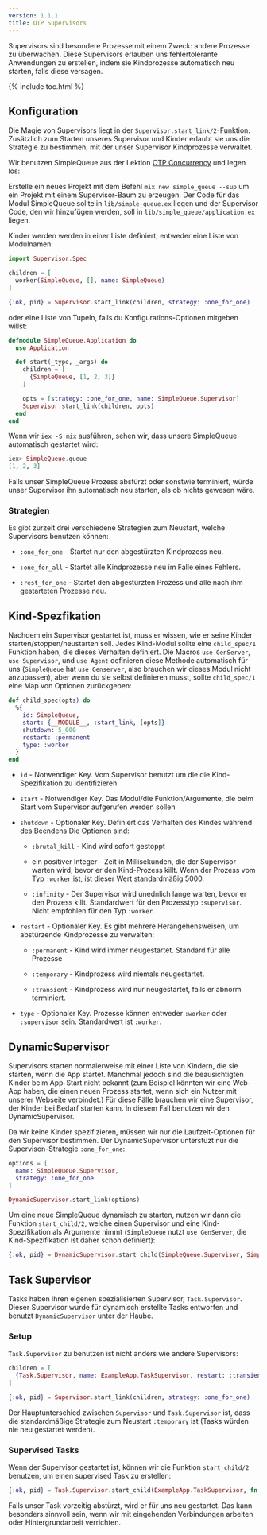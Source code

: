 ```yaml
---
version: 1.1.1
title: OTP Supervisors
---
```


Supervisors sind besondere Prozesse mit einem Zweck: andere Prozesse zu überwachen. Diese Supervisors erlauben uns fehlertolerante Anwendungen zu erstellen, indem sie Kindprozesse automatisch neu starten, falls diese versagen.

{% include toc.html %}

## Konfiguration

Die Magie von Supervisors liegt in der `Supervisor.start_link/2`-Funktion. Zusätzlich zum Starten unseres Supervisor und Kinder erlaubt sie uns die Strategie zu bestimmen, mit der unser Supervisor Kindprozesse verwaltet.

Wir benutzen SimpleQueue aus der Lektion [OTP Concurrency](../../advanced/otp-concurrency) und legen los:

Erstelle ein neues Projekt mit dem Befehl `mix new simple_queue --sup` um ein Projekt mit einem Supervisor-Baum zu erzeugen. Der Code für das Modul SimpleQueue sollte in `lib/simple_queue.ex` liegen und der Supervisor Code, den wir hinzufügen werden, soll in `lib/simple_queue/application.ex` liegen.

Kinder werden werden in einer Liste definiert, entweder eine Liste von Modulnamen:

```elixir
import Supervisor.Spec

children = [
  worker(SimpleQueue, [], name: SimpleQueue)
]

{:ok, pid} = Supervisor.start_link(children, strategy: :one_for_one)
```
oder eine Liste von Tupeln, falls du Konfigurations-Optionen mitgeben willst:

```elixir
defmodule SimpleQueue.Application do
  use Application

  def start(_type, _args) do
    children = [
      {SimpleQueue, [1, 2, 3]}
    ]

    opts = [strategy: :one_for_one, name: SimpleQueue.Supervisor]
    Supervisor.start_link(children, opts)
  end
end
```
Wenn wir `iex -S mix` ausführen, sehen wir, dass unsere SimpleQueue automatisch gestartet wird:

```elixir
iex> SimpleQueue.queue
[1, 2, 3]
```

Falls unser SimpleQueue Prozess abstürzt oder sonstwie terminiert, würde unser Supervisor ihn automatisch neu starten, als ob nichts gewesen wäre.

### Strategien

Es gibt zurzeit drei verschiedene Strategien zum Neustart, welche Supervisors benutzen können:

+ `:one_for_one` - Startet nur den abgestürzten Kindprozess neu.

+ `:one_for_all` - Startet alle Kindprozesse neu im Falle eines Fehlers.

+ `:rest_for_one` - Startet den abgestürzten Prozess und alle nach ihm gestarteten Prozesse neu.

## Kind-Spezfikation

Nachdem ein Supervisor gestartet ist, muss er wissen, wie er seine Kinder starten/stoppen/neustarten soll.
Jedes Kind-Modul sollte eine `child_spec/1` Funktion haben, die dieses Verhalten definiert.
Die Macros `use GenServer`, `use Supervisor`, und `use Agent` definieren diese Methode automatisch für uns (`SimpleQueue` hat `use Genserver`, also brauchen wir dieses Modul nicht anzupassen), aber wenn du sie selbst definieren musst, sollte `child_spec/1` eine Map von Optionen zurückgeben:

```elixir
def child_spec(opts) do
  %{
    id: SimpleQueue,
    start: {__MODULE__, :start_link, [opts]}
    shutdown: 5_000
    restart: :permanent
    type: :worker
  }
end
```

+ `id` - Notwendiger Key.
Vom Supervisor benutzt um die die Kind-Spezifikation zu identifizieren

+ `start` - Notwendiger Key.
Das Modul/die Funktion/Argumente, die beim Start vom Supervisor aufgerufen werden sollen

+ `shutdown` - Optionaler Key.
Definiert das Verhalten des Kindes während des Beendens
Die Optionen sind:

  + `:brutal_kill` - Kind wird sofort gestoppt

  + ein positiver Integer - Zeit in Millisekunden, die der Supervisor warten wird, bevor er den Kind-Prozess killt. 
  Wenn der Prozess vom Typ `:worker` ist, ist dieser Wert standardmäßig 5000.

  + `:infinity` - Der Supervisor wird unednlich lange warten, bevor er den Prozess killt.
Standardwert für den Prozesstyp `:supervisor`.
Nicht empfohlen für den Typ `:worker`.

+ `restart` - Optionaler Key.
Es gibt mehrere Herangehensweisen, um abstürzende Kindprozesse zu verwalten:

  + `:permanent` - Kind wird immer neugestartet.
Standard für alle Prozesse

  + `:temporary` - Kindprozess wird niemals neugestartet.

  + `:transient` - Kindprozess wird nur neugestartet, falls er abnorm terminiert.

+ `type` - Optionaler Key.
Prozesse können entweder `:worker` oder `:supervisor` sein.
Standardwert ist `:worker`.

## DynamicSupervisor

Supervisors starten normalerweise mit einer Liste von Kindern, die sie starten, wenn die App startet.
Manchmal jedoch sind die beausichtigten Kinder beim App-Start nicht bekannt (zum Beispiel könnten wir eine Web-App haben, die einen neuen Prozess startet, wenn sich ein Nutzer mit unserer Webseite verbindet.)
Für diese Fälle brauchen wir eine Supervisor, der Kinder bei Bedarf starten kann.
In diesem Fall benutzen wir den DynamicSupervisor.

Da wir keine Kinder spezifizieren, müssen wir nur die Laufzeit-Optionen für den Supervisor bestimmen.
Der DynamicSupervisor unterstüzt nur die Supervison-Strategie `:one_for_one`:

```elixir
options = [
  name: SimpleQueue.Supervisor,
  strategy: :one_for_one
]

DynamicSupervisor.start_link(options)
```
Um eine neue SimpleQueue dynamisch zu starten, nutzen wir dann die Funktion `start_child/2`, welche einen Supervisor und eine Kind-Spezifikation als Argumente nimmt (`SimpleQueue` nutzt `use GenServer`, die Kind-Spezifikation ist daher schon definiert):

```elixir
{:ok, pid} = DynamicSupervisor.start_child(SimpleQueue.Supervisor, SimpleQueue)
```

## Task Supervisor

Tasks haben ihren eigenen spezialisierten Supervisor, `Task.Supervisor`. Dieser Supervisor wurde für dynamisch erstellte Tasks entworfen und benutzt `DynamicSupervisor` unter der Haube.

### Setup

`Task.Supervisor` zu benutzen ist nicht anders wie andere Supervisors:

```elixir
children = [
  {Task.Supervisor, name: ExampleApp.TaskSupervisor, restart: :transient}
]

{:ok, pid} = Supervisor.start_link(children, strategy: :one_for_one)
```

Der Hauptunterschied zwischen `Supervisor` und `Task.Supervisor` ist, dass die standardmäßige Strategie zum Neustart `:temporary` ist (Tasks würden nie neu gestartet werden).

### Supervised Tasks

Wenn der Supervisor gestartet ist, können wir die Funktion `start_child/2` benutzen, um einen supervised Task zu erstellen:

```elixir
{:ok, pid} = Task.Supervisor.start_child(ExampleApp.TaskSupervisor, fn -> background_work end)
```

Falls unser Task vorzeitig abstürzt, wird er für uns neu gestartet. Das kann besonders sinnvoll sein, wenn wir mit eingehenden Verbindungen arbeiten oder Hintergrundarbeit verrichten.
